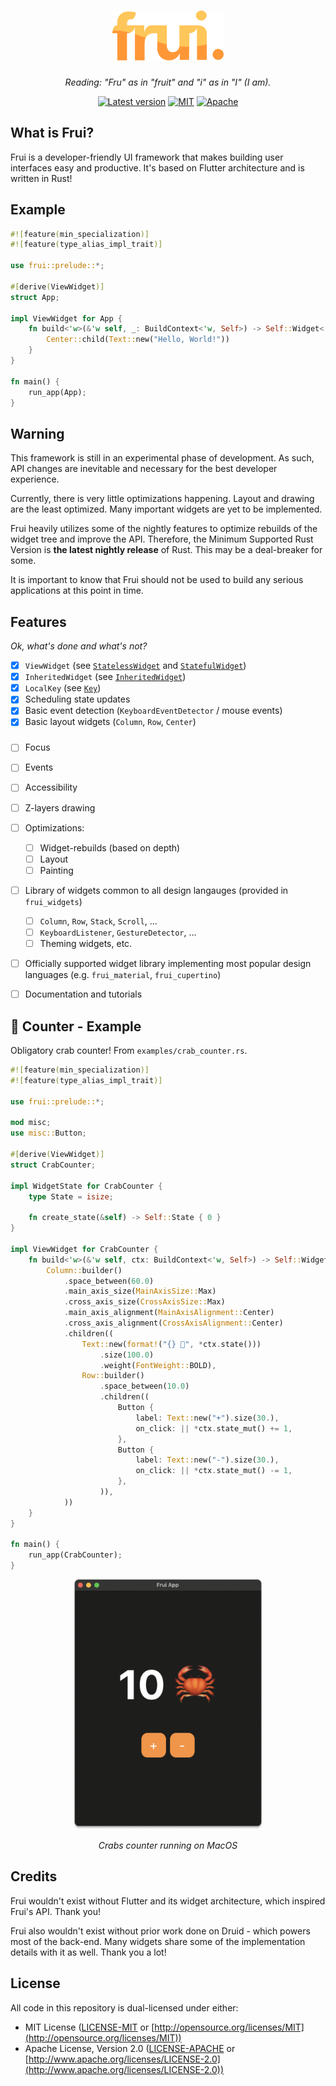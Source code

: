 <h1 align="center"><img src="assets/logo.svg" height="80px" alt="Frui"/></h1>

*<p align="center">Reading: "Fru" as in "fruit" and "i" as in "I" (I am).</p>*

<p align="center">
<a href="https://crates.io/crates/frui"><img src="https://img.shields.io/crates/v/frui.svg" alt="Latest version"/></a>
<a href="https://github.com/emilk/egui/blob/master/LICENSE-MIT"><img src="https://img.shields.io/badge/license-MIT-blue.svg" alt="MIT"/></a>
<a href="https://github.com/emilk/egui/blob/master/LICENSE-APACHE"><img src="https://img.shields.io/badge/license-Apache-blue.svg" alt="Apache"/></a>
</p>

## What is Frui?

Frui is a developer-friendly UI framework that makes building user interfaces easy and productive. It's based on Flutter architecture and is written in Rust!

## Example

```rust
#![feature(min_specialization)]
#![feature(type_alias_impl_trait)]

use frui::prelude::*;

#[derive(ViewWidget)]
struct App;

impl ViewWidget for App {
    fn build<'w>(&'w self, _: BuildContext<'w, Self>) -> Self::Widget<'w> {
        Center::child(Text::new("Hello, World!"))
    }
}

fn main() {
    run_app(App);
}
```

## Warning

This framework is still in an experimental phase of development. As such, API changes are inevitable and necessary for the best developer experience. 

Currently, there is very little optimizations happening. Layout and drawing are the least optimized. Many important widgets are yet to be implemented. 

Frui heavily utilizes some of the nightly features to optimize rebuilds of the widget tree and improve the API. Therefore, the Minimum Supported Rust Version is **the latest nightly release** of Rust. This may be a deal-breaker for some.

It is important to know that Frui should not be used to build any serious applications at this point in time.



## Features

*Ok, what's done and what's not?*

- [x] `ViewWidget` (see [`StatelessWidget`](https://api.flutter.dev/flutter/widgets/StatelessWidget-class.html) and [`StatefulWidget`](https://api.flutter.dev/flutter/widgets/StatefulWidget-class.html))
- [x] `InheritedWidget` (see [`InheritedWidget`](https://api.flutter.dev/flutter/widgets/InheritedWidget-class.html))
- [x] `LocalKey` (see [`Key`](https://api.flutter.dev/flutter/foundation/Key-class.html))
- [x] Scheduling state updates
- [x] Basic event detection (`KeyboardEventDetector` / mouse events)
- [x] Basic layout widgets (`Column`, `Row`, `Center`)

###

- [ ] Focus
- [ ] Events
- [ ] Accessibility
- [ ] Z-layers drawing
- [ ] Optimizations:
  - [ ] Widget-rebuilds (based on depth)
  - [ ] Layout
  - [ ] Painting
- [ ] Library of widgets common to all design langauges (provided in `frui_widgets`)
  - [ ] `Column`, `Row`, `Stack`, `Scroll`, ...
  - [ ] `KeyboardListener`, `GestureDetector`, ...
  - [ ] Theming widgets, etc.
- [ ] Officially supported widget library implementing most popular design languages (e.g. `frui_material`, `frui_cupertino`)
- [ ] Documentation and tutorials


## 🦀 Counter - Example

Obligatory crab counter! From `examples/crab_counter.rs`.

```rust
#![feature(min_specialization)]
#![feature(type_alias_impl_trait)]

use frui::prelude::*;

mod misc;
use misc::Button;

#[derive(ViewWidget)]
struct CrabCounter;

impl WidgetState for CrabCounter {
    type State = isize;

    fn create_state(&self) -> Self::State { 0 }
}

impl ViewWidget for CrabCounter {
    fn build<'w>(&'w self, ctx: BuildContext<'w, Self>) -> Self::Widget<'w> {
        Column::builder()
            .space_between(60.0)
            .main_axis_size(MainAxisSize::Max)
            .cross_axis_size(CrossAxisSize::Max)
            .main_axis_alignment(MainAxisAlignment::Center)
            .cross_axis_alignment(CrossAxisAlignment::Center)
            .children((
                Text::new(format!("{} 🦀", *ctx.state()))
                    .size(100.0)
                    .weight(FontWeight::BOLD),
                Row::builder()
                    .space_between(10.0)
                    .children((
                        Button {
                            label: Text::new("+").size(30.),
                            on_click: || *ctx.state_mut() += 1,
                        },
                        Button {
                            label: Text::new("-").size(30.),
                            on_click: || *ctx.state_mut() -= 1,
                        },
                    )),
            ))
    }
}

fn main() {
    run_app(CrabCounter);
}
```
<p align="center"><img src="assets/crab_counter.png" height="400px" alt="screenshot of application running above code"/></p>

*<p align="center">Crabs counter running on MacOS</p>*

## Credits

Frui wouldn't exist without Flutter and its widget architecture, which inspired Frui's API. Thank you!

Frui also wouldn't exist without prior work done on Druid - which powers most of the back-end. Many widgets share some of the implementation details with it as well. Thank you a lot!


## License

All code in this repository is dual-licensed under either:

* MIT License ([LICENSE-MIT](LICENSE-MIT) or [http://opensource.org/licenses/MIT](http://opensource.org/licenses/MIT))
* Apache License, Version 2.0 ([LICENSE-APACHE](LICENSE-APACHE) or [http://www.apache.org/licenses/LICENSE-2.0](http://www.apache.org/licenses/LICENSE-2.0))
